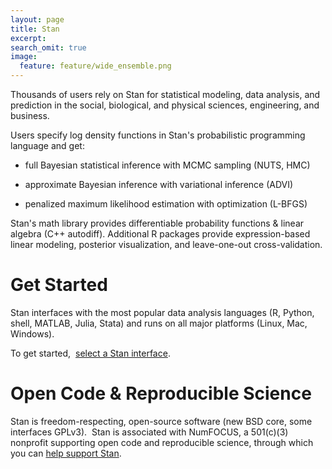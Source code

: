 ```yaml
---
layout: page
title: Stan
excerpt:
search_omit: true
image:
  feature: feature/wide_ensemble.png
---
```


Thousands of users rely on Stan for statistical modeling, data
analysis, and prediction in the social, biological, and physical
sciences, engineering, and business.

Users specify log density functions in Stan's probabilistic
programming language and get:

* full Bayesian statistical inference with MCMC sampling <span
class="note">(NUTS, HMC)</span>

* approximate Bayesian inference with variational inference <span
class="note">(ADVI)</span>

* penalized maximum likelihood estimation with optimization <span
class="note">(L-BFGS)</span>

Stan's math library provides differentiable probability functions &amp;
linear algebra <span class="note">(C++ autodiff)</span>.  Additional R packages provide expression-based linear modeling, posterior visualization, and leave-one-out cross-validation.

# Get Started

Stan interfaces with the most popular data analysis languages <span
class="note">(R, Python, shell, MATLAB, Julia, Stata)</span> and runs
on all major platforms <span class="note">(Linux, Mac,
Windows)</span>.

To get started,&nbsp; [select a Stan interface](/interfaces/).

# Open Code &amp; Reproducible Science

Stan is freedom-respecting, open-source software <span
class="note">(new BSD core, some interfaces GPLv3)</span>.&nbsp; Stan
is associated with NumFOCUS, a 501(c)(3) nonprofit supporting open code
and reproducible science, through which you can [help support
Stan](/support/).


